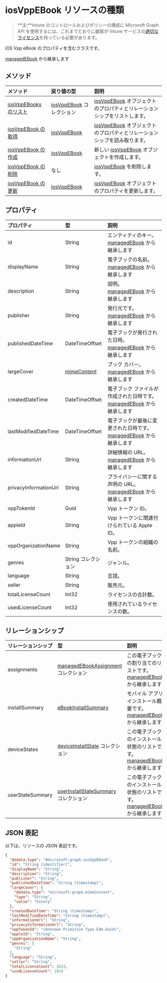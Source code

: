 # <a name="iosvppebook-resource-type"></a>iosVppEBook リソースの種類

> **注:**Intune のコントロールおよびポリシーの構成に Microsoft Graph API を使用するには、これまでどおりに顧客が Intune サービスの[適切なライセンス](https://go.microsoft.com/fwlink/?linkid=839381)を持っている必要があります。

iOS Vpp eBook のプロパティを含むクラスです。

[managedEBook](../resources/intune_books_managedebook.md) から継承します

## <a name="methods"></a>メソッド
|メソッド|戻り値の型|説明|
|:---|:---|:---|
|[iosVppEBooks のリスト](../api/intune_books_iosvppebook_list.md)|[iosVppEBook](../resources/intune_books_iosvppebook.md) コレクション|[iosVppEBook](../resources/intune_books_iosvppebook.md) オブジェクトのプロパティとリレーションシップをリストします。|
|[iosVppEBook の取得](../api/intune_books_iosvppebook_get.md)|[iosVppEBook](../resources/intune_books_iosvppebook.md)|[iosVppEBook](../resources/intune_books_iosvppebook.md) オブジェクトのプロパティとリレーションシップを読み取ります。|
|[iosVppEBook の作成](../api/intune_books_iosvppebook_create.md)|[iosVppEBook](../resources/intune_books_iosvppebook.md)|新しい [iosVppEBook](../resources/intune_books_iosvppebook.md) オブジェクトを作成します。|
|[iosVppEBook の削除](../api/intune_books_iosvppebook_delete.md)|なし|[iosVppEBook](../resources/intune_books_iosvppebook.md) を削除します。|
|[iosVppEBook の更新](../api/intune_books_iosvppebook_update.md)|[iosVppEBook](../resources/intune_books_iosvppebook.md)|[iosVppEBook](../resources/intune_books_iosvppebook.md) オブジェクトのプロパティを更新します。|

## <a name="properties"></a>プロパティ
|プロパティ|型|説明|
|:---|:---|:---|
|id|String|エンティティのキー。 [managedEBook](../resources/intune_books_managedebook.md) から継承します|
|displayName|String|電子ブックの名前。 [managedEBook](../resources/intune_books_managedebook.md) から継承します|
|description|String|説明。 [managedEBook](../resources/intune_books_managedebook.md) から継承します|
|publisher|String|発行元です。 [managedEBook](../resources/intune_books_managedebook.md) から継承します|
|publishedDateTime|DateTimeOffset|電子ブックが発行された日時。 [managedEBook](../resources/intune_books_managedebook.md) から継承します|
|largeCover|[mimeContent](../resources/intune_books_mimecontent.md)|ブック カバー。 [managedEBook](../resources/intune_books_managedebook.md) から継承します|
|createdDateTime|DateTimeOffset|電子ブック ファイルが作成された日時です。 [managedEBook](../resources/intune_books_managedebook.md) から継承します|
|lastModifiedDateTime|DateTimeOffset|電子ブックが最後に変更された日時です。 [managedEBook](../resources/intune_books_managedebook.md) から継承します|
|informationUrl|String|詳細情報の URL。 [managedEBook](../resources/intune_books_managedebook.md) から継承します|
|privacyInformationUrl|String|プライバシーに関する声明の URL。 [managedEBook](../resources/intune_books_managedebook.md) から継承します|
|vppTokenId|Guid|Vpp トークン ID。|
|appleId|String|Vpp トークンに関連付けられている Apple ID。|
|vppOrganizationName|String|Vpp トークンの組織の名前。|
|genres|String コレクション|ジャンル。|
|language|String|言語。|
|seller|String|販売元。|
|totalLicenseCount|Int32|ライセンスの合計数。|
|usedLicenseCount|Int32|使用されているライセンスの数。|

## <a name="relationships"></a>リレーションシップ
|リレーションシップ|型|説明|
|:---|:---|:---|
|assignments|[managedEBookAssignment](../resources/intune_books_managedebookassignment.md) コレクション|この電子ブックの割り当てのリストです。 [managedEBook](../resources/intune_books_managedebook.md) から継承します|
|installSummary|[eBookInstallSummary](../resources/intune_books_ebookinstallsummary.md)|モバイル アプリ インストール概要です。 [managedEBook](../resources/intune_books_managedebook.md) から継承します|
|deviceStates|[deviceInstallState](../resources/intune_books_deviceinstallstate.md) コレクション|この電子ブックのインストール状態のリストです。 [managedEBook](../resources/intune_books_managedebook.md) から継承します|
|userStateSummary|[userInstallStateSummary](../resources/intune_books_userinstallstatesummary.md) コレクション|この電子ブックのインストール状態のリストです。 [managedEBook](../resources/intune_books_managedebook.md) から継承します|

## <a name="json-representation"></a>JSON 表記
以下は、リソースの JSON 表記です。
<!-- {
  "blockType": "resource",
  "keyProperty": "id",
  "@odata.type": "microsoft.graph.iosVppEBook"
}
-->
``` json
{
  "@odata.type": "#microsoft.graph.iosVppEBook",
  "id": "String (identifier)",
  "displayName": "String",
  "description": "String",
  "publisher": "String",
  "publishedDateTime": "String (timestamp)",
  "largeCover": {
    "@odata.type": "microsoft.graph.mimeContent",
    "type": "String",
    "value": "binary"
  },
  "createdDateTime": "String (timestamp)",
  "lastModifiedDateTime": "String (timestamp)",
  "informationUrl": "String",
  "privacyInformationUrl": "String",
  "vppTokenId": "<Unknown Primitive Type Edm.Guid>",
  "appleId": "String",
  "vppOrganizationName": "String",
  "genres": [
    "String"
  ],
  "language": "String",
  "seller": "String",
  "totalLicenseCount": 1024,
  "usedLicenseCount": 1024
}
```



